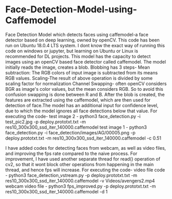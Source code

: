 # Face-Detection-Model-using-Caffemodel
Face Detection Model which detects faces using caffemodel-a face detector based on deep learning, owned by openCV.
This code has been run on Ubuntu 18.0.4 LTS system. I dont know the exact way of running this code on windows or jupyter, but 
learning on Ubuntu or Linux is recommended for DL projects. 
This model has the capacity to detect images using an openCV based face detector called caffemodel. The model initially reads the image,
creates a blob.
Blobbing has 3 steps- 
  Mean subtraction: The RGB colors of input image is subtracted from its means RGB values.
  Scaling-The result of above operation is divided by some scaling factor for normalization
  Channel Swapping- often openCV considers BGR as image's color values, but the mean considers RGB. So to avoid this confusion swapping is done 
                    between R and B.
After the blob is created, the features are extracted using the caffemodel, which are then used for detection of face.The model has an additional input 
for confidence level, due to which the model ignores all face detections below that value.
For executing the code-
  test image 2 - python3 face_detection.py -i test_pic2.jpg -p deploy.prototxt.txt -m res10_300x300_ssd_iter_140000.caffemodel 
  test image 1 - python3 face_detection.py -i face_detection/images/AG/00005.png -p deploy.prototxt.txt -m res10_300x300_ssd_iter_140000.caffemodel -c 0.51
  
I have added codes for detecting faces from webcam, as well as video files, and improving the fps rate compared to the naive process. For improvement, I have 
used another separate thread for read() operation of cv2, so that it wont block other operations from happening in the main thread, and hence fps will increase.
For executing the code-
  video file code - python3 face_detection_vstream.py -p deploy.prototxt.txt -m res10_300x300_ssd_iter_140000.caffemodel -v Videos/avengers2.mp4
  webcam video file - python3 fps_improved.py -p deploy.prototxt.txt -m res10_300x300_ssd_iter_140000.caffemodel -d 1
